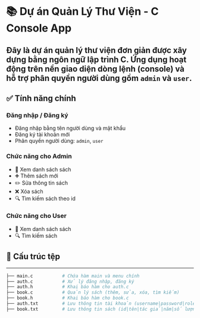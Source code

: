 # 📚 Dự án Quản Lý Thư Viện - C Console App
Đây là dự án quản lý thư viện đơn giản được xây dựng bằng ngôn ngữ lập trình C. Ứng dụng hoạt động trên nền **giao diện dòng lệnh (console)** và hỗ trợ **phân quyền người dùng** gồm `admin` và `user`.
---
## ✅ Tính năng chính

### Đăng nhập / Đăng ký
- Đăng nhập bằng tên người dùng và mật khẩu
- Đăng ký tài khoản mới
- Phân quyền người dùng: `admin`, `user`

### Chức năng cho Admin
- 📖 Xem danh sách sách
- ➕ Thêm sách mới
- ✏️ Sửa thông tin sách
- ❌ Xóa sách
- 🔍 Tìm kiếm sách theo id

### Chức năng cho User
- 📖 Xem danh sách sách
- 🔍 Tìm kiếm sách

## 📂 Cấu trúc tệp
---
```bash
├── main.c           # Chứa hàm main và menu chính
├── auth.c           # Xử lý đăng nhập, đăng ký
├── auth.h           # Khai báo hàm cho auth.c
├── book.c           # Quản lý sách (thêm, sửa, xóa, tìm kiếm)
├── book.h           # Khai báo hàm cho book.c
├── auth.txt         # Lưu thông tin tài khoản (username|password|role)
├── book.txt         # Lưu thông tin sách (id|tên|tác giả|năm|số lượng)
